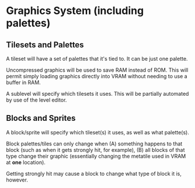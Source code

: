 # Graphics System (including palettes)


## Tilesets and Palettes
A tileset will have a set of palettes that it's tied to.  It can be just
one palette.

Uncompressed graphics will be used to save RAM instead of ROM.  This will
permit simply loading graphics directly into VRAM without needing to
use a buffer in RAM.

A sublevel will specify which tilesets it uses.  This will be partially
automated by use of the level editor.

## Blocks and Sprites
A block/sprite will specify which tileset(s) it uses, as well as what
palette(s).

Block palettes/tiles can only change when (A) something happens to that
block (such as when it gets strongly hit, for example), (B) all blocks of
that type change their graphic (essentially changing the metatile used in
VRAM at **one** location).  

Getting strongly hit may cause a block to change what type of block it is,
however.
